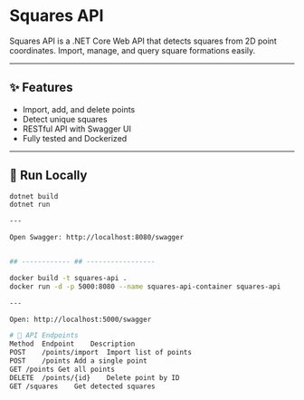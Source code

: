 # Squares API

Squares API is a .NET Core Web API that detects squares from 2D point coordinates. Import, manage, and query square formations easily.

---

## ✨ Features

- Import, add, and delete points
- Detect unique squares
- RESTful API with Swagger UI
- Fully tested and Dockerized

---

## 🚀 Run Locally

```bash
dotnet build
dotnet run

---

Open Swagger: http://localhost:8080/swagger


## ------------ ## -----------------

docker build -t squares-api .
docker run -d -p 5000:8080 --name squares-api-container squares-api

---

Open: http://localhost:5000/swagger

# 📌 API Endpoints
Method	Endpoint	Description
POST	/points/import	Import list of points
POST	/points	Add a single point
GET	/points	Get all points
DELETE	/points/{id}	Delete point by ID
GET	/squares	Get detected squares

